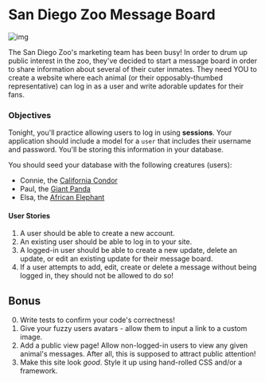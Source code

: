 # San Diego Zoo Message Board

![img](http://images.familyvacationcritic.com/sd-zoo-safari-rolling-safari.jpg)

The San Diego Zoo's marketing team has been busy! In order to drum up public interest in the zoo, they've decided to start a message board in order to share information about several of their cuter inmates. They need YOU to create a website where each animal (or their opposably-thumbed representative) can log in as a user and write adorable updates for their fans.

### Objectives

Tonight, you'll practice allowing users to log in using **sessions**. Your application should include a model for a `user` that includes their username and password. You'll be storing this information in your database.

You should seed your database with the following creatures (users):
  - Connie, the [California Condor](http://animals.sandiegozoo.org/animals/california-condor)
  - Paul, the [Giant Panda](http://animals.sandiegozoo.org/animals/giant-panda)
  - Elsa, the [African Elephant](http://animals.sandiegozoo.org/animals/elephant)

#### User Stories

1. A user should be able to create a new account.
2. An existing user should be able to log in to your site.
3. A logged-in user should be able to create a new update, delete an update, or edit an existing update for their message board.
4. If a user attempts to add, edit, create or delete a message without being logged in, they should not be allowed to do so!

## Bonus

0. Write tests to confirm your code's correctness!
1. Give your fuzzy users avatars - allow them to input a link to a custom image.
2. Add a public view page! Allow non-logged-in users to view any given animal's messages. After all, this is supposed to attract public attention!
3. Make this site look *good*. Style it up using hand-rolled CSS and/or a framework.
